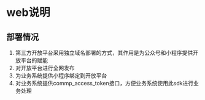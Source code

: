 # web说明

## 部署情况

1. 第三方开放平台采用独立域名部署的方式，其作用是为公众号和小程序提供开放平台的赋能
2. 对开放平台进行全网发布
3. 为业务系统提供小程序绑定到开放平台
4. 对业务系统提供commp_access_token接口，方便业务系统使用此sdk进行业务处理